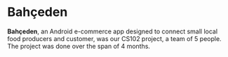 # Bahçeden

**Bahçeden**, an Android e-commerce app designed to connect small local food producers and customer, was our CS102 project, a team of 5 people. The project was done over the span of 4 months.
